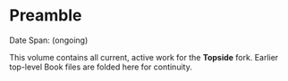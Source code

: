 # Preamble

Date Span: (ongoing)

This volume contains all current, active work for the **Topside** fork. Earlier top-level Book files are folded here for continuity.
